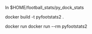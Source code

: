 In $HOME/football_stats/py_dock_stats

docker build -t pyfootstats2 .

docker run docker run --rm   pyfootstats2

